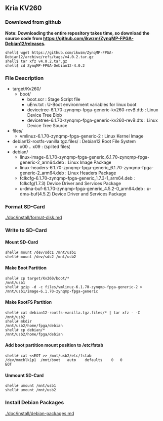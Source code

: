 ## Kria KV260

### Downlowd from github

**Note: Downloading the entire repository takes time, so download the source code from https://github.com/ikwzm/ZynqMP-FPGA-Debian12/releases.**

```console
shell$ wget https://github.com/ikwzm/ZynqMP-FPGA-Debian12/archive/refs/tags/v4.0.2.tar.gz
shell$ tar xfz v4.0.2.tar.gz
shell$ cd ZynqMP-FPGA-Debian12-4.0.2
```

### File Description

 * target/Kv260/
   + boot/
     - boot.scr                                                 : Stage Script file
     - uEnv.txt                                                 : U-Boot environment variables for linux boot
     - devicetree-6.1.70-zynqmp-fpga-generic-kv260-revB.dtb     : Linux Device Tree Blob   
     - devicetree-6.1.70-zynqmp-fpga-generic-kv260-revB.dts     : Linux Device Tree Source
 * files/
     - vmlinuz-6.1.70-zynqmp-fpga-generic-2                     : Linux Kernel Image
 * debian12-rootfs-vanilla.tgz.files/                           : Debian12 Root File System
   + x00 .. x09                                                 : (splited files)
 * debian/
   - linux-image-6.1.70-zynqmp-fpga-generic_6.1.70-zynqmp-fpga-generic-2_arm64.deb   : Linux Image Package
   - linux-headers-6.1.70-zynqmp-fpga-generic_6.1.70-zynqmp-fpga-generic-2_arm64.deb : Linux Headers Package
   - fclkcfg-6.1.70-zynqmp-fpga-generic_1.7.3-1_arm64.deb     : fclkcfg(1.7.3) Device Driver and Services Package
   - u-dma-buf-6.1.70-zynqmp-fpga-generic_4.5.2-0_arm64.deb   : u-dma-buf(4.5.2) Device Driver and Services Package
 
### Format SD-Card

[./doc/install/format-disk.md](format-disk.md)

### Write to SD-Card

#### Mount SD-Card

```console
shell# mount /dev/sdc1 /mnt/usb1
shell# mount /dev/sdc2 /mnt/usb2
```
#### Make Boot Partition

```console
shell# cp target/Kv260/boot/*                                  /mnt/usb1
shell# gzip -d -c files/vmlinuz-6.1.70-zynqmp-fpga-generic-2 > /mnt/usb1/image-6.1.70-zynqmp-fpga-generic
```

#### Make RootFS Partition

```console
shell# cat debian12-rootfs-vanilla.tgz.files/* | tar xfz - -C /mnt/usb2
shell# mkdir                                                  /mnt/usb2/home/fpga/debian
shell# cp debian/*                                            /mnt/usb2/home/fpga/debian
```

#### Add boot partition mount position to /etc/fstab

```console
shell# cat <<EOT >> /mnt/usb2/etc/fstab
/dev/mmcblk1p1	/mnt/boot	auto	defaults	0	0
EOT
```

#### Unmount SD-Card

```console
shell# umount /mnt/usb1
shell# umount /mnt/usb2
```

### Install Debian Packages

[./doc/install/debian-packages.md](debian-packages.md)
